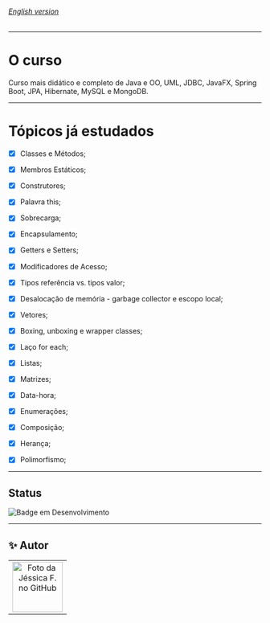 <h6> <a href = "https://github.com/jessrbl/Java-POO/blob/main/README-EN.md"> English version </a></h6>

___

# O curso

Curso mais didático e completo de Java e OO, UML, JDBC, JavaFX, Spring Boot, JPA, Hibernate, MySQL e MongoDB.


---

# Tópicos já estudados


- [x] Classes e Métodos;
- [x] Membros Estáticos;
- [x] Construtores;
- [x] Palavra this;
- [x] Sobrecarga;
- [x] Encapsulamento;
- [x] Getters e Setters;
- [x] Modificadores de Acesso;
- [x] Tipos referência vs. tipos valor;
- [x] Desalocação de memória - garbage collector e escopo local;
- [x] Vetores;
- [x] Boxing, unboxing e wrapper classes;
- [x] Laço for each;
- [x] Listas;
- [x] Matrizes;
- [x] Data-hora;
- [x] Enumerações;
- [x] Composição;
- [x] Herança;
- [x] Polimorfismo;


---


## Status

![Badge em Desenvolvimento](https://img.shields.io/static/v1?label=STATUS&message=EM%20DESENVOLVIMENTO&color=FF69B4&style=for-the-badge)


___

<h2> ✨ Autor</h2>

<table>
  <tr>
    <td align="center">
      <a href="https://github.com/jessrbl">
        <img src="https://avatars3.githubusercontent.com/jessrbl" width="100px;" alt="Foto da Jéssica F. no GitHub"/><br>
        <sub>
